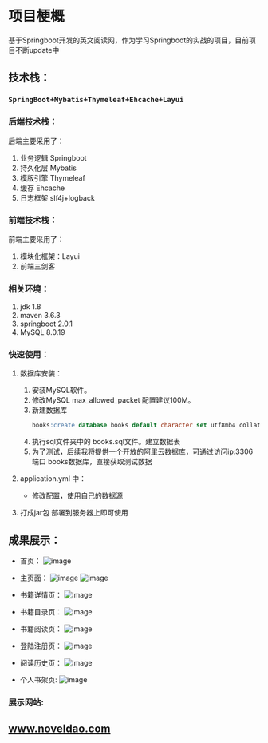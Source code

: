 # 项目梗概

基于Springboot开发的英文阅读网，作为学习Springboot的实战的项目，目前项目不断update中

## 技术栈：

### `SpringBoot+Mybatis+Thymeleaf+Ehcache+Layui`

### 后端技术栈：

后端主要采用了：

1. 业务逻辑 Springboot
2. 持久化层 Mybatis
3. 模版引擎 Thymeleaf
4. 缓存 Ehcache
5. 日志框架 slf4j+logback



### 前端技术栈：

前端主要采用了：

1. 模块化框架：Layui
2. 前端三剑客



### 相关环境：

1. jdk 1.8
2. maven 3.6.3
3. springboot 2.0.1
4. MySQL 8.0.19



### 快速使用：

1. 数据库安装：

   1. 安装MySQL软件。
   2. 修改MySQL max_allowed_packet 配置建议100M。
   3. 新建数据库
       ``` sql 
       books:create database books default character set utf8mb4 collate utf8mb4_general_ci 。
   4. 执行sql文件夹中的 books.sql文件。建立数据表
   5. 为了测试，后续我将提供一个开放的阿里云数据库，可通过访问ip:3306端口 books数据库，直接获取测试数据
2. application.yml 中：

   + 修改配置，使用自己的数据源

   

3. 打成jar包 部署到服务器上即可使用



## 成果展示：

+ 首页：
  ![image](https://github.com/Xunzhuo/SpringBoot-in-Action/raw/master/src/main/resources/public/index.png)

+ 主页面：
  ![image](https://github.com/Xunzhuo/SpringBoot-in-Action/raw/master/src/main/resources/public/main.png)
  ![image](https://github.com/Xunzhuo/SpringBoot-in-Action/raw/master/src/main/resources/public/main1.png)

+ 书籍详情页：
  ![image](https://github.com/Xunzhuo/SpringBoot-in-Action/raw/master/src/main/resources/public/detail.png)

+ 书籍目录页：
  ![image](https://github.com/Xunzhuo/SpringBoot-in-Action/raw/master/src/main/resources/public/content.png)

+ 书籍阅读页：
  ![image](https://github.com/Xunzhuo/SpringBoot-in-Action/raw/master/src/main/resources/public/read.png)

+ 登陆注册页：
  ![image](https://github.com/Xunzhuo/SpringBoot-in-Action/raw/master/src/main/resources/public/login.png)

+ 阅读历史页：
  ![image](https://github.com/Xunzhuo/SpringBoot-in-Action/raw/master/src/main/resources/public/history.png)

+ 个人书架页:
  ![image](https://github.com/Xunzhuo/SpringBoot-in-Action/raw/master/src/main/resources/public/shelf.png)


### 展示网站:

##  www.noveldao.com

